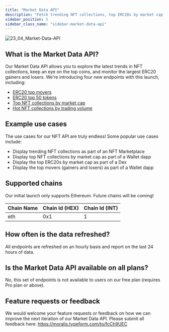 ```yaml
---
title: "Market Data API"
description: "Fetch trending NFT collections, top ERC20s by market cap, top movers, and much more with the most popular cross-chain Market Data API in Web3."
sidebar_position: 5
sidebar_class_name: "sidebar-market-data-api"
---
```


![23_04_Market-Data-API](https://user-images.githubusercontent.com/13417464/232770625-5621e164-165b-4cd4-afe2-365b6b2b8591.jpg)


## What is the Market Data API?

Our Market Data API allows you to explore the latest trends in NFT collections, keep an eye on the top coins, and monitor the largest ERC20 gainers and losers. We're introducing four new endpoints with this launch, including:

- [ERC20 top movers](/web3-data-api/evm/reference/get-top-erc20-tokens-by-market-cap)
- [ERC20 top 50 tokens](/web3-data-api/evm/reference/get-top-erc20-tokens-by-price-movers)
- [Top NFT collections by market cap](/web3-data-api/evm/reference/get-top-nft-collections-by-market-cap)
- [Hot NFT collections by trading volume](/web3-data-api/evm/reference/get-top-nft-collections-by-trading-volume)

## Example use cases

The use cases for our NFT API are truly endless! Some popular use cases include:

- Display trending NFT collections as part of an NFT Marketplace
- Display top NFT collections by market cap as part of a Wallet dapp
- Display the top ERC20s by market cap as part of a Dex
- Display the top movers (gainers and losers) as part of a Wallet dapp

## Supported chains

Our initial launch only supports Ethereum. Future chains will be coming!

| Chain Name        | Chain Id (HEX) | Chain Id (INT) |
| ----------------- | -------------- | -------------- |
| eth               | 0x1            | 1              |

## How often is the data refreshed?
All endpoints are refreshed on an hourly basis and report on the last 24 hours of data.

## Is the Market Data API available on all plans?
No, this set of endpoints is not available to users on our free plan (requires Pro plan or above).

## Feature requests or feedback
We would welcome your feature requests or feedback on how we can improve the next iteration of our Market Data API. Please submit all feedback here: https://moralis.typeform.com/to/fcCh9UEC
